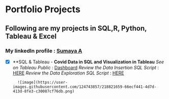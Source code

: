 # Portfolio Projects 

## Following are my projects in SQL,R, Python, Tableau & Excel
### **My linkedln profile** : [Sumaya A](https://www.linkedin.com/in/sumaya-abdullathif)
- [x] **SQL & Tableau -
     **Covid Data in SQL and Visualization in Tableau**
     *See on Tableau Public* : [Dashboard](https://public.tableau.com/app/profile/sumaya.abdullathif/viz/CovidDasboard_16760608598840/Dashboard1)
     *Review the Data Insertion SQL Script* : [HERE](https://github.com/Sumaya524/CovidProjects/blob/main/CovidQuery.sql) 
      *Review the Data Exploration SQL Script* : [HERE](https://github.com/Sumaya524/Tableau-Dashboard/blob/main/Covid%20TableauQuery.sql)
      
        ![image](https://user-images.githubusercontent.com/124743857/218821659-66ecf441-4d7d-413d-8fe3-c30087cf76db.png)
      
       
       
       
    


       
    








